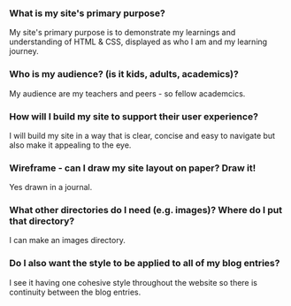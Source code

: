 
### What is my site's primary purpose?

My site's primary purpose is to demonstrate my learnings and understanding of HTML & CSS, displayed as who I am and my learning journey.

### Who is my audience? (is it kids, adults, academics)?

My audience are my teachers and peers - so fellow academcics.

### How will I build my site to support their user experience?

I will build my site in a way that is clear, concise and easy to navigate but also make it appealing to the eye.

### Wireframe - can I draw my site layout on paper? Draw it!

Yes drawn in a journal.

### What other directories do I need (e.g. images)? Where do I put that directory?

I can make an images directory.

### Do I also want the style to be applied to all of my blog entries?

I see it having one cohesive style throughout the website so there is continuity between the blog entries.